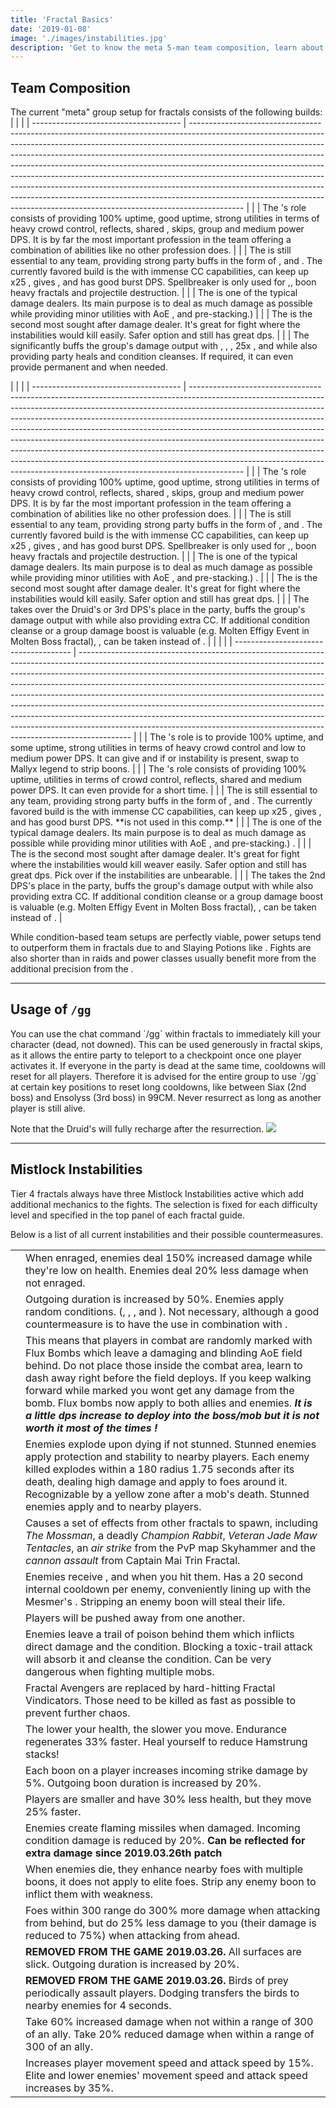 ```yaml
---
title: 'Fractal Basics'
date: '2019-01-08'
image: './images/instabilities.jpg'
description: 'Get to know the meta 5-man team composition, learn about the /gg command and Mistlock Instabilities.'
---
```


## Team Composition

The current "meta" group setup for fractals consists of the following builds:
<Tabs outlined>
<Tab title="PUG friendly team composition">
| | |
| ------------------------------------- | ------------------------------------------------------------------------------------------------------------------------------------------------------------------------------------------------------------------------------------------------------------------------------------------------------------------------------------------------------------------------------------------------------------------------------------------------------------------------------------------------------------------------------------------------------------------------------------------------------------------------------------------------------------- |
| <Specialization name="chronomancer"/> | The <Specialization text="Hybrid Chronomancer" name="chronomancer"/>'s role consists of providing 100% <Boon name="quickness"/> uptime, good <Boon name="alacrity"/> uptime, strong utilities in terms of heavy crowd control, reflects, shared <Boon name="aegis"/>, <Skill id="10197" profession="mesmer"/> skips, group <Effect name="stealth"/> and medium power DPS. It is by far the most important profession in the team offering a combination of abilities like no other profession does. |
| <Specialization name="warrior"/> | The <Specialization name="warrior"/> is still essential to any team, providing strong party buffs in the form of <Skill id="14405" profession="warrior"/>, <Skill id="14407" profession="warrior"/> and <Trait id="1482" profession="warrior"/>. The currently favored build is the <Specialization text="Banner Warrior" name="warrior"/> with immense CC capabilities, can keep up x25 <Boon name="might"/>, gives <Boon name="fury"/> , and has good burst DPS. Spellbreaker is only used for <Instability name="No Pain, No Gain"/>,<Instability name="Vengeance"/>, boon heavy fractals and projectile destruction. |
| <Specialization name="weaver"/> | The <Specialization text="Power Sword Weaver" name="weaver"/> is one of the typical damage dealers. Its main purpose is to deal as much damage as possible while providing minor utilities with AoE <Condition name="blind"/>, <Skill id="5536" profession="elementalist"/> and <Boon name="might"/> pre-stacking.) |
| <Specialization name="dragonhunter"/> | The <Specialization text="Power Dragonhunter" name="dragonhunter"/> is the second most sought after damage dealer. It's great for fight where the instabilities would kill <Specialization name="weaver"/> easily. Safer option and still has great dps. |
| <Specialization name="druid"/> | The <Specialization text="Heal Druid" name="druid"/> significantly buffs the group's damage output with <Skill id="12493" profession="ranger"/>, <Skill id="12497" profession="ranger"/>, <Skill id="31582" profession="ranger"/>, 25x <Boon name="might"/>, <Boon name="fury"/> and <Trait id="1016" profession="ranger"/> while also providing party heals and condition cleanses. If required, it can even provide permanent <Boon name="protection"/> and <Boon name="stability"/> when needed.

</Tab>
<Tab title="Chrono meta team composition">
|                                       |                                                                                                                                                                                                                                                                                                                                                                                                                                                                                                                                                                                                                                                               |
| ------------------------------------- | ------------------------------------------------------------------------------------------------------------------------------------------------------------------------------------------------------------------------------------------------------------------------------------------------------------------------------------------------------------------------------------------------------------------------------------------------------------------------------------------------------------------------------------------------------------------------------------------------------------------------------------------------------------- |
| <Specialization name="chronomancer"/> | The <Specialization text="Hybrid Chronomancer" name="chronomancer"/>'s role consists of providing 100% <Boon name="quickness"/> uptime, good <Boon name="alacrity"/> uptime, strong utilities in terms of heavy crowd control, reflects, shared <Boon name="aegis"/>, <Skill id="10197" profession="mesmer"/> skips, group <Effect name="stealth"/> and medium power DPS. It is by far the most important profession in the team offering a combination of abilities like no other profession does. |
| <Specialization name="warrior"/> | The <Specialization name="warrior"/> is still essential to any team, providing strong party buffs in the form of <Skill id="14405" profession="warrior"/>, <Skill id="14407" profession="warrior"/> and <Trait id="1482" profession="warrior"/>. The currently favored build is the <Specialization text="Banner Warrior" name="warrior"/> with immense CC capabilities, can keep up x25 <Boon name="might"/>, gives <Boon name="fury"/> , and has good burst DPS. Spellbreaker is only used for <Instability name="No Pain, No Gain"/>,<Instability name="Vengeance"/>, boon heavy fractals and projectile destruction.                                       |
| <Specialization name="weaver"/>       | The <Specialization text="Power Sword Weaver" name="weaver"/> is one of the typical damage dealers. Its main purpose is to deal as much damage as possible while providing minor utilities with AoE <Condition name="blind"/>, <Skill id="5536" profession="elementalist"/> and <Boon name="might"/> pre-stacking.) .                                                                                                                                                                                                               |
| <Specialization name="dragonhunter"/> | The <Specialization text="Power Dragonhunter" name="dragonhunter"/> is the second most sought after damage dealer. It's great for fight where the instabilities would kill <Specialization name="weaver"/> easily. Safer option and still has great dps. |
|  <Specialization name="soulbeast"/>    | The <Specialization text="Power Soulbeast" name="soulbeast"/> takes over the Druid's or 3rd DPS's place in the party, buffs the group's damage output with <Skill id="12497" profession="ranger"/> while also providing extra CC. If additional condition cleanse or a group damage boost is valuable (e.g. Molten Effigy Event in Molten Boss fractal), <Trait id="2128"/>, can be taken instead of <Trait id="2143"/>.                                                                                                                                          |

</Tab>
<Tab title="Revenant/Quickbrand meta team composition">
|                                       |                                                                                                                                                                                                                                                                                                                                                                                                                                                                                                                                                                                                                                                               |
| ------------------------------------- | ------------------------------------------------------------------------------------------------------------------------------------------------------------------------------------------------------------------------------------------------------------------------------------------------------------------------------------------------------------------------------------------------------------------------------------------------------------------------------------------------------------------------------------------------------------------------------------------------------------------------------------------------------------- |
| <Specialization name="revenant"/> | The <Specialization text="Hybrid Revenant" name="revenant"/>'s role is to provide 100% <Boon name="alacrity"/> uptime, and some <Boon name="might"/> uptime, strong utilities in terms of heavy crowd control and low to medium power DPS. It can give <Boon name="stability"/> and if <Instability name="No Pain, No Gain"/> or <Instability name="Vengeance"/> instability is present, swap to Mallyx legend to strip boons. |
| <Specialization name="firebrand"/> | The <Specialization text="Hybrid Firebrand" name="firebrand"/>'s role consists of providing 100% <Boon name="quickness"/> uptime, utilities in terms of crowd control, reflects, shared <Boon name="aegis"/> and medium power DPS. It can even provide <Boon name="resistance"/> for a short time. |
| <Specialization name="warrior"/> | The <Specialization name="warrior"/> is still essential to any team, providing strong party buffs in the form of <Skill id="14405" profession="warrior"/>, <Skill id="14407" profession="warrior"/> and <Trait id="1482" profession="warrior"/>. The currently favored build is the <Specialization text="Banner Warrior" name="warrior"/> with immense CC capabilities, can keep up x25 <Boon name="might"/>, gives <Boon name="fury"/> , and has good burst DPS. <Specialization name="spellbreaker"/> **is not used in this comp.**                                       |
| <Specialization name="weaver"/>       | The <Specialization text="Power Sword Weaver" name="weaver"/> is one of the typical damage dealers. Its main purpose is to deal as much damage as possible while providing minor utilities with AoE <Condition name="blind"/>, <Skill id="5536" profession="elementalist"/> and <Boon name="might"/> pre-stacking.) .                                                                                                                                                                                                               |
| <Specialization name="dragonhunter"/> | The <Specialization text="Power Dragonhunter" name="dragonhunter"/> is the second most sought after damage dealer. It's great for fight where the instabilities would kill weaver easily. Safer option and still has great dps. Pick <Specialization name="dragonhunter"/> over <Specialization name="weaver"/> if the instabilities are unbearable. |
|  <Specialization name="soulbeast"/>    | The <Specialization text="Power Soulbeast" name="soulbeast"/> takes the 2nd DPS's place in the party, buffs the group's damage output with <Skill id="12497" profession="ranger"/> while also providing extra CC. If additional condition cleanse or a group damage boost is valuable (e.g. Molten Effigy Event in Molten Boss fractal), <Trait id="2128"/>, can be taken instead of <Trait id="2143"/>.                                                                                                                                          |

</Tab>
</Tabs>

While condition-based team setups are perfectly viable, power setups tend to outperform them in fractals due to <Item id="24868"/> and Slaying Potions like <Item id="50082"/>. Fights are also shorter than in raids and power classes usually benefit more from the additional precision from the <Item id="79722"/>.

---

## Usage of `/gg`

<Grid>
<GridItem sm="8">
You can use the chat command `/gg` within fractals to immediately kill your character (dead, not downed). This can be used generously in fractal skips, as it allows the entire party to teleport to a checkpoint once one player activates it.
If everyone in the party is dead at the same time, cooldowns will reset for all players. Therefore it is advised for the entire group to use `/gg` at certain key positions to reset long cooldowns, like between Siax (2nd boss) and Ensolyss (3rd boss) in 99CM. Never resurrect as long as another player is still alive.

Note that the Druid's <Skill id="31869"/> will fully recharge after the resurrection.
</GridItem>
<GridItem sm="4">
<Image src="./images/gg.jpg" caption="A dead player"/>
</GridItem>
</Grid>

---

## Mistlock Instabilities

Tier 4 fractals always have three Mistlock Instabilities active which add additional mechanics to the fights. The selection is fixed for each difficulty level and specified in the top panel of each fractal guide.

Below is a list of all current instabilities and their possible countermeasures.

|                                           |                                                                                                                                                                                                                                                                                                                                       |
| ----------------------------------------- | ------------------------------------------------------------------------------------------------------------------------------------------------------------------------------------------------------------------------------------------------------------------------------------------------------------------------------------- |
| <Instability name="Adrenaline Rush"/>     | When enraged, enemies deal 150% increased damage while they're low on health. Enemies deal 20% less damage when not enraged.                                                                                                                                                                                                      |
| <Instability name="Afflicted"/>           | Outgoing <Boon name="resistance"/> duration is increased by 50%. Enemies apply random conditions. (<Condition name="bleeding"/>, <Condition name="burning"/>, <Condition name="confusion"/>, <Condition name="poison"/> and <Condition name="torment"/>). Not necessary, although a good countermeasure is to have the <Specialization name="druid"/> use <Skill id="12489"/> in combination with <Trait id="1075"/>.  |
| <Instability name="Flux Bomb"/>           |  This means that players in combat are randomly marked with Flux Bombs which leave a damaging and blinding AoE field behind. Do not place those inside the combat area, learn to dash away right before the field deploys. If you keep walking forward while marked you wont get any damage from the bomb. Flux bombs now apply to both allies and enemies. ***It is a little dps increase to deploy into the boss/mob but it is not worth it most of the times !***                                    |
| <Instability name="Last Laugh"/>          | Enemies explode upon dying if not stunned. Stunned enemies apply protection and stability to nearby players. Each enemy killed explodes within a 180 radius 1.75 seconds after its death, dealing high damage and apply <Control name="daze"/> to foes around it. Recognizable by a yellow zone after a mob's death. Stunned enemies apply <Boon name="protection"/> and <Boon name="stability"/> to nearby players.                                                                                                                               |
| <Instability name="Mists Convergence"/>   | Causes a set of effects from other fractals to spawn, including _The Mossman_, a deadly _Champion Rabbit_, _Veteran Jade Maw Tentacles_, an _air strike_ from the PvP map Skyhammer and the _cannon assault_ from Captain Mai Trin Fractal.                                                                                           |
| <Instability name="No Pain, No Gain"/>    | Enemies receive <Boon name="protection"/>, <Boon name="might"/> and <Boon name="fury"/> when you hit them. Has a 20 second internal cooldown per enemy, conveniently lining up with the Mesmer's <Skill id="10267"/>. Stripping an enemy boon will steal their life.                                                                                                                |
| <Instability name="Social Awkwardness"/>  | Players will be pushed away from one another. |
| <Instability name="Toxic Trail"/>         | Enemies leave a trail of poison behind them which inflicts direct damage and the <Condition name="poison"/> condition. Blocking a toxic-trail attack will absorb it and cleanse the condition. Can be very dangerous when fighting multiple mobs.                                                                                                                                                             |
| <Instability name="Fractal Vindicators"/> | Fractal Avengers are replaced by hard-hitting Fractal Vindicators. Those need to be killed as fast as possible to prevent further chaos.                                                                                                                                                                                              |
| <Instability name="Hamstrung"/>           | The lower your health, the slower you move. Endurance regenerates 33% faster. Heal yourself to reduce Hamstrung stacks!                                                                                                                                                                                                                                                                            |
| <Instability name="Boon overload"/> | Each boon on a player increases incoming strike damage by 5%. Outgoing boon duration is increased by 20%.                                                                                                                                                                                              |
| <Instability name="Frailty"/> | Players are smaller and have 30% less health, but they move 25% faster.                                                                                                                                                                                              |
| <Instability name="We Bleed Fire"/> | Enemies create flaming missiles when damaged. Incoming condition damage is reduced by 20%. __Can be reflected for extra damage since 2019.03.26th patch__                                                                                                                                                                                             |
| <Instability name="Vengeance"/> | When enemies die, they enhance nearby foes with multiple boons, it does not apply to elite foes. Strip any enemy boon to inflict them with weakness.                                                                                                                                                                                              |
| <Instability name="Outflanked"/> | Foes within 300 range do 300% more damage when attacking from behind, but do 25% less damage to you (their damage is reduced to 75%) when attacking from ahead.                                                                                                                                           |
| <Instability name="Slippery Slope"/> | __REMOVED FROM THE GAME 2019.03.26.__ All surfaces are slick. Outgoing <Boon name="stability"/> duration is increased by 20%.                                                                                                                                                                                              |
| <Instability name="Birds"/> | 	__REMOVED FROM THE GAME 2019.03.26.__ Birds of prey periodically assault players. Dodging transfers the birds to nearby enemies for 4 seconds.                                                                                                                                                                                              |
| <Instability name="Stick Together"/> | 	Take 60% increased damage when not within a range of 300 of an ally. Take 20% reduced damage when within a range of 300 of an ally.                                                                                                                                                                                              |
| <Instability name="Sugar Rush	"/> | Increases player movement speed and attack speed by 15%. Elite and lower enemies' movement speed and attack speed increases by 35%.                                                                                                                                                                                              |
